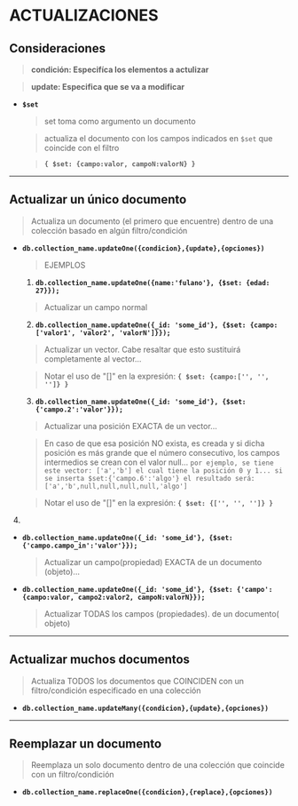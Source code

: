 # ACTUALIZACIONES

## Consideraciones

> **condición: Especifíca los elementos a actulizar**

> **update: Especifica que se va a modificar**

- **`$set`**

  > set toma como argumento un documento

  > actualiza el documento con los campos indicados en `$set` que coincide con el filtro

  > **`{ $set: {campo:valor, campoN:valorN} }`**

---

## Actualizar un único documento

> Actualiza un documento (el primero que encuentre) dentro de una colección basado en algún filtro/condición

- **`db.collection_name.updateOne({condicion},{update},{opciones})`**

  > EJEMPLOS

   1. **`db.collection_name.updateOne({name:'fulano'}, {$set: {edad: 27}});`**

  > Actualizar un campo normal

  2. **`db.collection_name.updateOne({_id: 'some_id'}, {$set: {campo: ['valor1', 'valor2', 'valorN']}});`**

  > Actualizar un vector. Cabe resaltar que esto sustituirá completamente al vector...

  > Notar el uso de "[]" en la expresión: **`{ $set: {campo:['', '', '']} }`**

  3.  **`db.collection_name.updateOne({_id: 'some_id'}, {$set: {'campo.2':'valor'}});`**

  > Actualizar una posición EXACTA de un vector...

  > En caso de que esa posición NO exista, es creada y si dicha posición es más grande que el número consecutivo, los campos intermedios se crean con el valor null... `por ejemplo, se tiene este vector: ['a','b'] el cual tiene la posición 0 y 1... si se inserta $set:{'campo.6':'algo'} el resultado será: ['a','b',null,null,null,null,'algo']`

  > Notar el uso de "[]" en la expresión: **`{ $set: {['', '', '']} }`**

4.
  - **`db.collection_name.updateOne({_id: 'some_id'}, {$set: {'campo.campo_in':'valor'}});`**

    > Actualizar un campo(propiedad) EXACTA de un documento (objeto)...

-  **`db.collection_name.updateOne({_id: 'some_id'}, {$set: {'campo':{campo:valor, campo2:valor2, campoN:valorN}});`**

    > Actualizar TODAS los campos (propiedades). de un documento( objeto)



---

## Actualizar muchos documentos

> Actualiza TODOS los documentos que COINCIDEN con un filtro/condición especificado en una colección

- **`db.collection_name.updateMany({condicion},{update},{opciones})`**

---

## Reemplazar un documento

> Reemplaza un solo documento dentro de una colección que coincide con un filtro/condición

- **`db.collection_name.replaceOne({condicion},{replace},{opciones})`**
